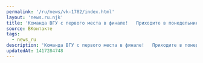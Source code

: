 ```yaml
---
permalink: '/ru/news/vk-1782/index.html'
layout: 'news.ru.njk'
title: 'Команда ВГУ с первого места в финале!   Приходите в понедельник в конференц-зал болеть за "Кваз…'
source: ВКонтакте
tags:
  - news_ru
description: 'Команда ВГУ с первого места в финале!   Приходите в понедельник в конференц-зал болеть за "Кваз…'
updatedAt: 1417284748
---
```

